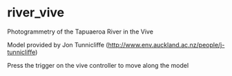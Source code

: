 # river_vive
Photogrammetry of the Tapuaeroa River in the Vive

Model provided by Jon Tunnicliffe (http://www.env.auckland.ac.nz/people/j-tunnicliffe)

Press the trigger on the vive controller to move along the model

